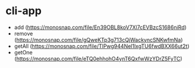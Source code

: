 # cli-app

- add (https://monosnap.com/file/En39OBL8koV7Xl7cEVBzcS1686niRd)
- remove (https://monosnap.com/file/gQweKTp3g713cQjWackyncSNKwfmNa)
- getAll (https://monosnap.com/file/TlPwg944Nel1lxgTU6fwdBXX66ut2t)
- getOne (https://monosnap.com/file/eTQ0ehhohO4ynT6QxfwWzYDrZ5FyTC)
